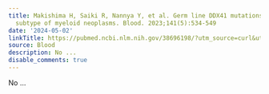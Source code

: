 ```yaml
---
title: Makishima H, Saiki R, Nannya Y, et al. Germ line DDX41 mutations define a unique
  subtype of myeloid neoplasms. Blood. 2023;141(5):534-549
date: '2024-05-02'
linkTitle: https://pubmed.ncbi.nlm.nih.gov/38696198/?utm_source=curl&utm_medium=rss&utm_campaign=journals&utm_content=7603509&fc=None&ff=20240502181202&v=2.18.0.post9+e462414
source: Blood
description: No ...
disable_comments: true
---
```

No ...